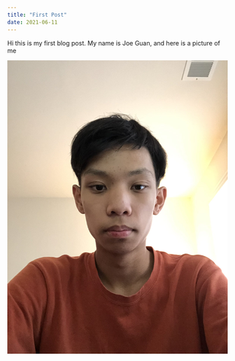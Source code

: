 ```yaml
---
title: "First Post"
date: 2021-06-11
---
```


Hi this is my first blog post. My name is Joe Guan, and here is a picture of me

<img src="/assets/images/Githubpic.jpg">
